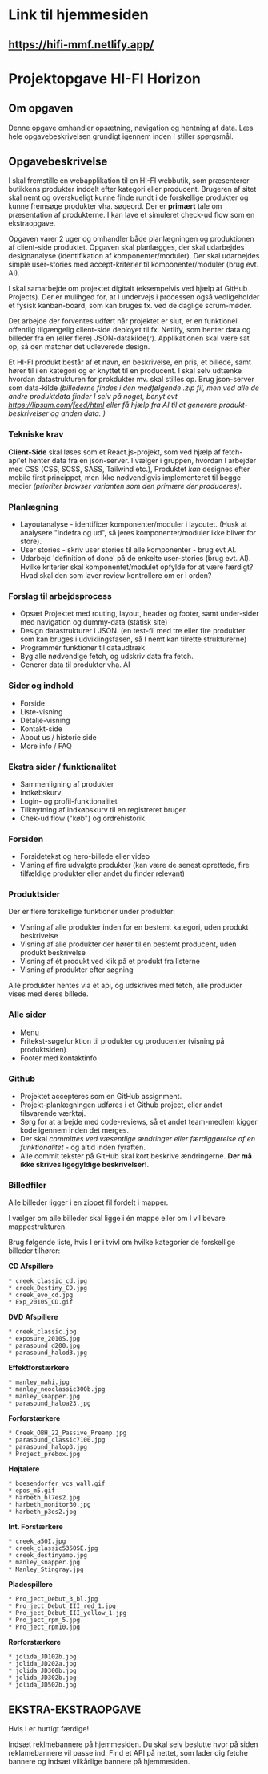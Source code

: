 

# Link til hjemmesiden

## https://hifi-mmf.netlify.app/














# **Projektopgave HI-FI Horizon**

## Om opgaven
Denne opgave omhandler opsætning, navigation og hentning af data. Læs hele opgavebeskrivelsen grundigt igennem inden I stiller spørgsmål.

## Opgavebeskrivelse

I skal fremstille en webapplikation til en HI-FI webbutik, som præsenterer butikkens produkter inddelt efter kategori eller producent. Brugeren af sitet skal nemt og overskueligt kunne finde rundt i de forskellige produkter og kunne fremsøge produkter vha. søgeord. Der er **primært** tale om præsentation af produkterne. I kan lave et simuleret check-ud flow som en ekstraopgave.

Opgaven varer 2 uger og omhandler både planlægningen og produktionen af client-side produktet. Opgaven skal planlægges, der skal udarbejdes designanalyse (identifikation af komponenter/moduler). Der skal udarbejdes simple user-stories med accept-kriterier til komponenter/moduler (brug evt. AI). 

I skal samarbejde om projektet digitalt (eksempelvis ved hjælp af GitHub Projects). Der er mulihged for, at I undervejs i processen også vedligeholder et fysisk kanban-board, som kan bruges fx. ved de daglige scrum-møder.

Det arbejde der forventes udført når projektet er slut, er en funktionel offentlig tilgængelig client-side deployet til fx. Netlify, som henter data og billeder fra en (eller flere) JSON-datakilde(r). Applikationen skal være sat op, så den matcher det udleverede design.

Et HI-FI produkt består af et navn, en beskrivelse, en pris, et billede, samt hører til i en kategori og er knyttet til en producent. I skal selv udtænke hvordan datastrukturen for prokdukter mv. skal stilles op. Brug json-server som data-kilde
*(billederne findes i den medfølgende .zip fil, men ved alle de andre produktdata finder I selv på noget, benyt evt https://lipsum.com/feed/html eller få hjælp fra AI til at generere produkt-beskrivelser og anden data. )*

### Tekniske krav
**Client-Side** skal løses som et React.js-projekt, som ved hjælp af fetch-api'et henter data fra en json-server. I vælger i gruppen, hvordan I arbejder med CSS (CSS, SCSS, SASS, Tailwind etc.), Produktet _kan_ designes efter mobile first princippet, men ikke nødvendigvis implementeret til begge medier *(prioriter browser varianten som den primære der produceres)*.


### Planlægning
* Layoutanalyse - identificer komponenter/moduler i layoutet. (Husk at analysere "indefra og ud", så jeres komponenter/moduler ikke bliver for store).
* User stories - skriv user stories til alle komponenter - brug evt AI.
* Udarbejd 'definition of done' på de enkelte user-stories (brug evt. AI). Hvilke kriterier skal komponentet/modulet opfylde for at være færdigt? Hvad skal den som laver review kontrollere om er i orden?

### Forslag til arbejdsprocess
* Opsæt Projektet med routing, layout, header og footer, samt under-sider med navigation og dummy-data (statisk site)
* Design datastrukturer i JSON. (en test-fil med tre eller fire produkter som kan bruges i udviklingsfasen, så I nemt kan tilrette strukturerne)
* Programmér funktioner til dataudtræk
* Byg alle nødvendige fetch, og udskriv data fra fetch.
* Generer data til produkter vha. AI 


### Sider og indhold
* Forside
* Liste-visning
* Detalje-visning
* Kontakt-side
* About us / historie side
* More info / FAQ

### Ekstra sider / funktionalitet
* Sammenligning af produkter
* Indkøbskurv
* Login- og profil-funktionalitet
* Tilknytning af indkøbskurv til en registreret bruger
* Chek-ud flow ("køb") og ordrehistorik
 
### Forsiden 
* Forsidetekst og hero-billede eller video
* Visning af fire udvalgte produkter (kan være de senest oprettede, fire tilfældige produkter eller andet du finder relevant)
 
### Produktsider
Der er flere forskellige funktioner under produkter:
* Visning af alle produkter inden for en bestemt kategori, uden produkt beskrivelse
* Visning af alle produkter der hører til en bestemt producent, uden produkt beskrivelse
* Visning af ét produkt ved klik på et produkt fra listerne
* Visning af produkter efter søgning 

Alle produkter hentes via et api, og udskrives med fetch, alle produkter vises med deres billede.
 
### Alle sider 
* Menu 
* Fritekst-søgefunktion til produkter og producenter (visning på produktsiden) 
* Footer med kontaktinfo 

### Github
* Projektet accepteres som en GitHub assignment.
* Projekt-planlægningen udføres i et Github project, eller andet tilsvarende værktøj.
* Sørg for at arbejde med code-reviews, så et andet team-medlem kigger kode igennem inden det merges. 
* Der skal *committes ved væsentlige ændringer eller færdiggørelse af en funktionalitet* - og altid inden fyraften.
* Alle commit tekster på GitHub skal kort beskrive ændringerne. **Der må ikke skrives ligegyldige beskrivelser!**.

### Billedfiler
Alle billeder ligger i en zippet fil fordelt i mapper.

I vælger om alle billeder skal ligge i én mappe eller om I vil bevare mappestrukturen.

Brug følgende liste, hvis I er i tvivl om hvilke kategorier de forskellige billeder tilhører:

  
**CD Afspillere**

    * creek_classic_cd.jpg
    * creek_Destiny_CD.jpg
    * creek_evo_cd.jpg
    * Exp_2010S_CD.gif


**DVD Afspillere**

    * creek_classic.jpg
    * exposure_2010S.jpg
    * parasound_d200.jpg
    * parasound_halod3.jpg

**Effektforstærkere**

    * manley_mahi.jpg
    * manley_neoclassic300b.jpg
    * manley_snapper.jpg
    * parasound_haloa23.jpg


**Forforstærkere**

    * Creek_OBH_22_Passive_Preamp.jpg
    * parasound_classic7100.jpg
    * parasound_halop3.jpg
    * Project_prebox.jpg


**Højtalere**

    * boesendorfer_vcs_wall.gif
    * epos_m5.gif
    * harbeth_hl7es2.jpg
    * harbeth_monitor30.jpg
    * harbeth_p3es2.jpg


**Int. Forstærkere**

    * creek_a50I.jpg
    * creek_classic5350SE.jpg
    * creek_destinyamp.jpg
    * manley_snapper.jpg
    * Manley_Stingray.jpg


**Pladespillere**

    * Pro_ject_Debut_3_bl.jpg
    * Pro_ject_Debut_III_red_1.jpg
    * Pro_ject_Debut_III_yellow_1.jpg
    * Pro_ject_rpm_5.jpg
    * Pro_ject_rpm10.jpg


**Rørforstærkere**

    * jolida_JD102b.jpg
    * jolida_JD202a.jpg
    * jolida_JD300b.jpg
    * jolida_JD302b.jpg
    * jolida_JD502b.jpg 
 
## EKSTRA-EKSTRAOPGAVE
Hvis I er hurtigt færdige!

Indsæt reklmebannere på hjemmesiden. Du skal selv beslutte hvor på siden reklamebannere vil passe ind. Find et API på nettet, som lader dig fetche bannere og indsæt vilkårlige bannere på hjemmesiden.
